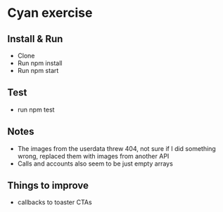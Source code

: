 # Cyan exercise

## Install & Run

- Clone
- Run npm install
- Run npm start

## Test

- run npm test

## Notes

- The images from the userdata threw 404, not sure if I did something wrong, replaced them with images from another API
- Calls and accounts also seem to be just empty arrays

## Things to improve

- callbacks to toaster CTAs
